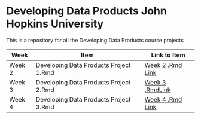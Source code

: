 # Developing Data Products John Hopkins University 

This is a repository for all the Developing Data Products course projects

Week | Item | Link to Item
--- | --- | ---
Week 2 |  Developing Data Products Project 1.Rmd |  [Week 2 .Rmd Link](https://github.com/RiajuuAlbert/DevelopingDataProducts/tree/master/First%20Project "Developing Data Products Project 1.Rmd")
Week 3 |  Developing Data Products Project 2.Rmd |  [Week 3 .RmdLink](https://github.com/RiajuuAlbert/DevelopingDataProducts/tree/master/Second%20Project "Developing Data Products Project 2.Rmd")
Week 4 | Developing Data Products Project 3.Rmd |  [Week 4 .Rmd Link](https://github.com/RiajuuAlbert/ProgrammingCleaningData "Developing Data Products Project 2.Rmd")
